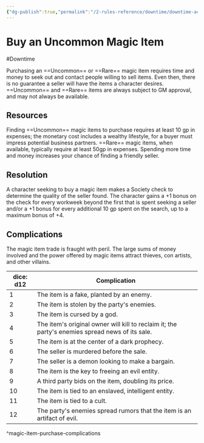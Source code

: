 ```yaml
---
{"dg-publish":true,"permalink":"/2-rules-reference/downtime/downtime-activities/commerce/buy-an-uncommon-magic-item/","noteIcon":""}
---
```


# Buy an Uncommon Magic Item
#Downtime 

Purchasing an  ==Uncommon== or ==Rare== magic item requires time and money to seek out and contact people willing to sell items. Even then, there is no guarantee a seller will have the items a character desires. ==Uncommon== and ==Rare==  items are always subject to GM approval, and may not always be available. 

## Resources

Finding ==Uncommon== magic items to purchase requires at least 10 gp in expenses; the monetary cost includes a wealthy lifestyle, for a buyer must impress potential business partners. ==Rare== magic items, when available, typically require at least 50gp in expenses. Spending more time and money increases your chance of finding a friendly seller. 

## Resolution

A character seeking to buy a magic item makes a Society check to determine the quality of the seller found. The character gains a +1 bonus on the check for every workweek beyond the first that is spent seeking a seller and/or a +1 bonus for every additional 10 gp spent on the search, up to a maximum bonus of +4. 

## Complications

The magic item trade is fraught with peril. The large sums of money involved and the power offered by magic items attract thieves, con artists, and other villains. 

| dice: d12 | Complication |
|-----------|--------------|
| 1 | The item is a fake, planted by an enemy. |
| 2 | The item is stolen by the party's enemies. |
| 3 | The item is cursed by a god. |
| 4 | The item's original owner will kill to reclaim it; the party's enemies spread news of its sale. |
| 5 | The item is at the center of a dark prophecy. |
| 6 | The seller is murdered before the sale. |
| 7 | The seller is a demon looking to make a bargain. |
| 8 | The item is the key to freeing an evil entity. |
| 9 | A third party bids on the item, doubling its price. |
| 10 | The item is tied to an enslaved, intelligent entity. |
| 11 | The item is tied to a cult. |
| 12 | The party's enemies spread rumors that the item is an artifact of evil. |
^magic-item-purchase-complications